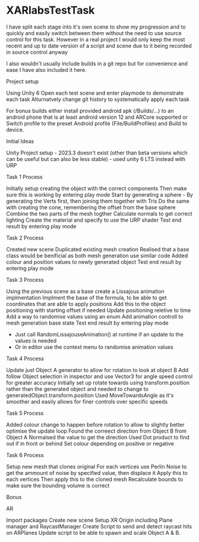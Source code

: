 # XARlabsTestTask

I have split each stage into it's own scene to show my progression and to quickly and easily switch between them without the need to use source control for this task. However in a real project I would only keep the most recent and up to date version of a script and scene due to it being recorded in source control anyway

I also wouldn't usually include builds in a git repo but for convenience and ease I have also included it here.


Project setup

Using Unity 6
Open each test scene and enter playmode to demonstrate each task
Alturnatvely change git history to systematically apply each task

For bonus builds either install provided android apk (/Builds/...) to an android phone that is at least android version 12 and ARCore supported or Switch profile to the preset Android profile (File/BuildProfiles) and Build to device.


Initial Ideas

Unity Project setup - 2023.3 doesn't exist (other than beta versions which can be useful but can also be less stable) - used unity 6 LTS instead with URP


Task 1 Process

Initially setup creating the object with the correct components
Then make sure this is working by entering play mode
Start by generating a sphere - By generating the Verts first, then joining them together with Tris
Do the same with creating the cone, remembering the offset from the base sphere
Combine the two parts of the mesh togther
Calculate normals to get correct lighting
Create the material and specify to use the URP shader
Test end result by entering play mode


Task 2 Process

Created new scene
Duplicated existing mesh creation
Realised that a base class would be benificial as both mesh generation use similar code
Added colour and position values to newly generated object
Test end result by entering play mode


Task 3 Process

Using the previous scene as a base create a Lissajous animation implmentation
Implment the base of the formula, to be able to get coordinates that are able to apply positions
Add this to the object positioning with starting offset if needed
Update positioning reletive to time
Add a way to randomise values using an enum
Add animation controll to mesh generation base state
Test end result by entering play mode
- Just call RandomLissajouseAnimation() at runtime if an update to the values is needed
- Or in editor use the context menu to randomise animation values


Task 4 Process

Update just Object A generator to allow for rotation to look at object B
Add follow Object selection in inspector and use Vector3 for angle speed control for greater accuracy
Initially set up rotate towards using transform.position rather than the generated object and needed to change to generatedObject.transform.position
Used MoveTowardsAngle as it's smoother and easily allows for finer controls over specific speeds


Task 5 Process

Added colour change to happen before rotation to allow to slightly better optimise the update loop
Found the correect direction from Object B from Object A
Normalsed the value to get the direction
Used Dot product to find out if in front or behind
Set colour depending on positive or negative


Task 6 Process

Setup new mesh that clones original
For each vertices use Perlin Noise to get the ammount of noise by specified value, then displace it
Apply this to each vertices 
Then apply this to the cloned mesh
Recalculate bounds to make sure the bounding volume is correct

Bonus

AR

Import packages
Create new scene 
Setup XR Origin including Plane manager and RaycastManager
Create Script to send and detect raycast hits on ARPlanes
Update script to be able to spawn and scale Object A & B.